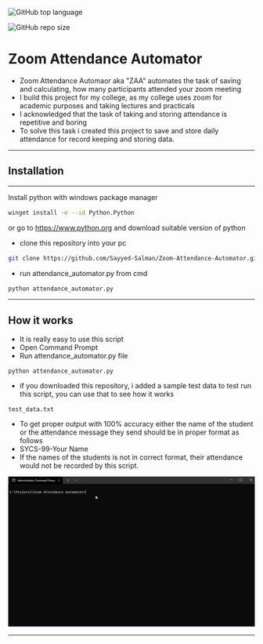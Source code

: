 ![GitHub top language](https://img.shields.io/github/languages/top/Sayyed-Salman/Zoom-Attendance-Automator?style=plastic)

![GitHub repo size](https://img.shields.io/github/repo-size/Sayyed-Salman/Zoom-Attendance-Automator)

# Zoom Attendance Automator

- Zoom Attendance Automaor aka "ZAA" automates the task of saving and calculating, how many participants attended your zoom meeting
- I build this project for my college, as my college uses zoom for academic purposes and taking lectures and practicals
- I acknowledged that the task of taking and storing attendance is repetitive and boring
- To solve this task i created this project to save and store daily attendance for record keeping and storing data.

<hr>

## Installation

<hr>
Install python with windows package manager

```bash
winget install -e --id Python.Python
```

or go to https://www.python.org and download suitable version of python

- clone this repository into your pc

```bash
git clone https://github.com/Sayyed-Salman/Zoom-Attendance-Automator.git
```

- run attendance_automator.py from cmd

```bash
python attendance_automator.py
```

<hr>

## How it works

- It is really easy to use this script
- Open Command Prompt
- Run attendance_automator.py file

```
python attendance_automator.py
```

- if you downloaded this repository, i added a sample test data to test run this script, you can use that to see how it works

```
test_data.txt
```

- To get proper output with 100% accuracy either the name of the student or the attendance message they send should be in proper format as follows
- SYCS-99-Your Name
- If the names of the students is not in correct format, their attendance would not be recorded by this script.

<img src="./Screenshots/Animation.gif">

<hr>
